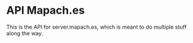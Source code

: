 # API Mapach.es
This is the API for server.mapach.es, which is meant to do multiple stuff along the way.
